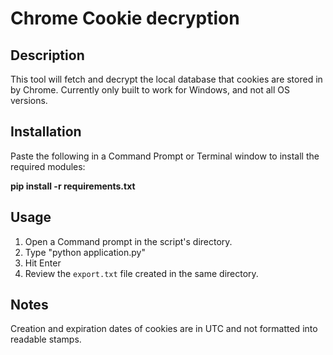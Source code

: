 # Chrome Cookie decryption

## Description

This tool will fetch and decrypt the local database that cookies are stored in by Chrome. Currently only built to work for Windows, and not all OS versions. 

## Installation

Paste the following in a Command Prompt or 
Terminal window to install the required modules:

**pip install -r requirements.txt**

## Usage

1. Open a Command prompt in the script's directory.
2. Type "python application.py"
3. Hit Enter
3. Review the `export.txt` file created in the same directory.

## Notes
Creation and expiration dates of cookies are in UTC and not formatted into readable stamps.
